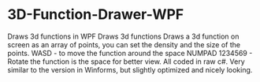 # 3D-Function-Drawer-WPF
Draws 3d functions in WPF
Draws 3d functions Draws a 3d function on screen as an array of points, you can set the density and the size of the points. WASD - to move the function around the space NUMPAD 1234569 - Rotate the function is the space for better view. All coded in raw c#.
Very similar to the version in Winforms, but slightly optimized and nicely looking.
